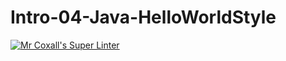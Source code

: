 # Intro-04-Java-HelloWorldStyle
[![Mr Coxall's Super Linter](https://github.com/ICS4U-Programming-NicolasR/Intro-04-Java-HelloWorldStyle/workflows/Mr%20Coxall's%20Super%20Linter/badge.svg)](https://github.com/ICS4U-Programming-NicolasR/Intro-04-Java-HelloWorldStyle/actions/)

